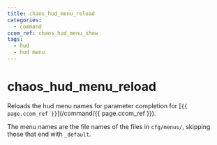 ```yaml
---
title: chaos_hud_menu_reload
categories:
  - command
ccom_ref: chaos_hud_menu_show
tags:
  - hud
  - hud menu
---
```


# chaos_hud_menu_reload

Reloads the hud menu names for parameter completion for [`{{ page.ccom_ref }}`](/command/{{ page.ccom_ref }}).

The menu names are the file names of the files in `cfg/menus/`, skipping those that end with `_default`.
